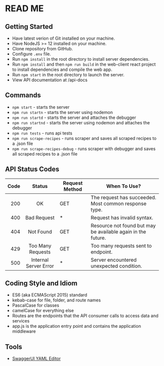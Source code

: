 # READ ME

## Getting Started

- Have latest verion of Git installed on your machine.
- Have NodeJS >= 12 installed on your machine.
- Clone repository from GitHub.
- Configure `.env` file.
- Run `npm install` in the root directory to install server dependencies.
- Run `npm install` and then `npm run build` in the web-client react project to install dependencies and compile the web app.
- Run `npm start` in the root directory to launch the server.
- View API documentation at /api-docs

## Commands

- `npm start` - starts the server
- `npm run startn` - starts the server using nodemon
- `npm run startd` - starts the server and attaches the debugger
- `npm run startnd` - starts the server using nodemon and attaches the debugger
- `npm run tests` - runs api tests
- `npm run scrape-recipes` - runs scraper and saves all scraped recipes to a .json file
- `npm run scrape-recipes-debug` - runs scraper with debugger and saves all scraped recipes to a .json file

## API Status Codes

| Code |        Status         | Request Method | When To Use?                                                 |
| ---: | :-------------------: | -------------- | ------------------------------------------------------------ |
|  200 |          OK           | GET            | The request has succeeded. Most common response type.        |
|  400 |      Bad Request      | \*             | Request has invalid syntax.                                  |
|  404 |       Not Found       | GET            | Resource not found but may be available again in the future. |
|  429 |   Too Many Requests   | GET            | Too many requests sent to endpoint.                          |
|  500 | Internal Server Error | \*             | Server encountered unexpected condition.                     |

## Coding Style and Idiom

- ES6 (aka ECMAScript 2015) standard
- kebab-case for file, folder, and route names
- PascalCase for classes
- camelCase for everything else
- Routes are the endpoints that the API consumer calls to access data and services
- app.js is the application entry point and contains the application middleware

## Tools

- [SwaggerUI YAML Editor](https://editor.swagger.io/)
